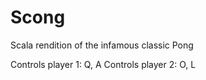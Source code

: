 # Scong
Scala rendition of the infamous classic Pong

Controls player 1: Q, A
Controls player 2: O, L

